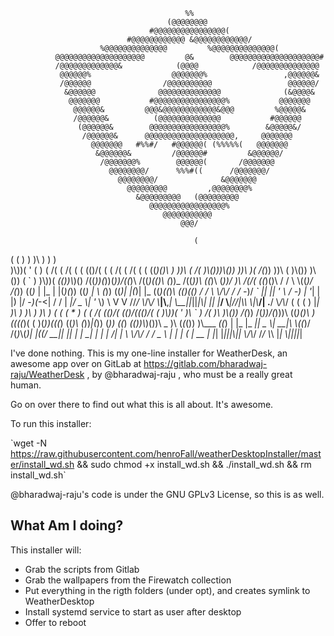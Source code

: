                                            %%
                                       (@@@@@@@@
                                   #@@@@@@@@@@@@@@@@(
                              #@@@@@@@@@@@@ &@@@@@@@@@@@@/
                        %@@@@@@@@@@@@@@         %@@@@@@@@@@@@@@(
              @@@@@@@@@@@@@@@@@@@@         @&        @@@@@@@@@@@@@@@@@@@@#
              /@@@@@@@@@@@@@&            (@@@@            /@@@@@@@@@@@@@@
               @@@@@@%                  @@@@@@@%                 ,@@@@@@&
               /@@@@@@                /@@@@@@@@@@                 @@@@@@/
                &@@@@@@              @@@@@@@@@@@@@@              (&@@@@&
                 @@@@@@@           #@@@@@@@@@@@@@@@@%           @@@@@@@
                  @@@@@@&         @@@&@@@@@@@@@@@@&@@@         %@@@@@&
                  /@@@@@@&          (@@@@@@@@@@@@@@           #@@@@@@
                   (@@@@@@&        @@@@@@@@@@@@@@@@@%        &@@@@@&/
                    /@@@@@@&      @@@@@@@@@@@@@@@@@@@@,     @@@@@@@
                      @@@@@@@   #%%#/   #@@@@@@( (%%%%%(   @@@@@@@
                       &@@@@@@&         /@@@@@@#         &@@@@@@/
                        /@@@@@@@%        @@@@@@(       /@@@@@@@
                          @@@@@@@@/      %%%#((      /@@@@@@@/
                            @@@@@@@@/              &@@@@@@@
                              @@@@@@@@@         ,@@@@@@@@%
                                &@@@@@@@@@   (@@@@@@@@@
                                   @@@@@@@@@@@@@@@@@%
                                      @@@@@@@@@@@
                                          @@@/
                                          
                                             (                          
 (  (                    )    )              )\\ )               )     )        
 )\\))(   '   (     )  ( /( ( /(    (   (    (()/(     (      ( /(  ( /(              (  (
((_)()\\ )   ))\\ ( /(  )\\()))\\())  ))\\  )(    /(_))   ))\\ (   )\\()) )\\()) (   \`  )    )\\))(
_(())\\_)() /((_))(_))(_))/((_)\\  /((_)(()\\  (_))_   /((_))\\ ((_)\\ (_))/  )\\  /(/(   ((_)()\\   / /
\\ \\((_)/ /(_)) ((_)_ | |_ | |(_)(_))   ((_)  |   \\ (_)) ((_)| |(_)| |_  ((_)((_)_\\  _(()((_) / /
 \\ \\/\\/ / / -_)/ _\` ||  _|| ' \\ / -_) | '_|  | |) |/ -_)(_-<| / / |  _|/ _ \\| '_ \\) \\ V  V //_/
  \\_/\\_/  \\___|\\__,_| \\__||_||_|\\___| |_|    |___/ \\___|/__/|_\\_\\  \\__|\\___/| .__/   \\_/\\_/
                 (     (    (                                            )  |_|
                 )\\ )  )\\ ) )\\ )      (  (       (       *   )   (    ( /( 
                (()/( (()/((()/( (    )\\))(   '  )\\    \` )  /(   )\\   )\\())
                 /(_)) /(_))/(_)))\\  ((_)()\\ )((((_)(   ( )(_))(((_) ((_)\\ 
                (_))_|(_)) (_)) ((_) _(())\\_)())\\ _ )\\ (_(_()) )\\___  _((_)
                | |_  |_ _|| _ \\| __|\\ \\((_)/ /(_)_\\(_)|_   _|((/ __|| || |
                | __|  | | |   /| _|  \\ \\/\\/ /  / _ \\    | |   | (__ | __ |
                |_|   |___||_|_\\|___|  \\_/\\_/  /_/ \\_\\   |_|    \\___||_||_|

I've done nothing. This is my one-line installer for WeatherDesk, an awesome
app over on GitLab at https://gitlab.com/bharadwaj-raju/WeatherDesk ,
by @bharadwaj-raju , who must be a really great human.

Go on over there to find out what this is all about. It's awesome.

To run this installer:

\`wget -N https://raw.githubusercontent.com/henroFall/weatherDesktopInstaller/master/install_wd.sh && sudo chmod +x install_wd.sh && ./install_wd.sh && rm install_wd.sh\`

@bharadwaj-raju's code is under the GNU GPLv3 License, so this is as well.

What Am I doing?
----------------

This installer will:

* Grab the scripts from Gitlab
* Grab the wallpapers from the Firewatch collection
* Put everything in the rigth folders (under opt), and
  creates symlink to WeatherDesktop
* Install systemd service to start as user after desktop
* Offer to reboot
